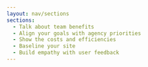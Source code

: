 ```yaml
---
layout: nav/sections
sections:
  - Talk about team benefits
  - Align your goals with agency priorities
  - Show the costs and efficiencies
  - Baseline your site
  - Build empathy with user feedback
---
```

